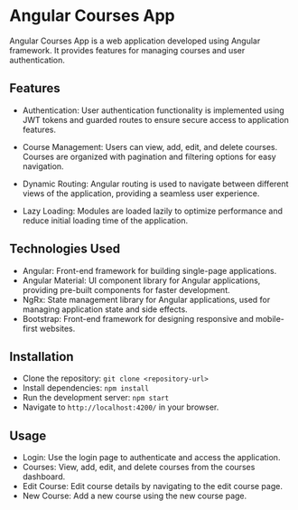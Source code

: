 # Angular Courses App

Angular Courses App is a web application developed using Angular framework. It provides features for managing courses and user authentication.

## Features

* Authentication: User authentication functionality is implemented using JWT tokens and guarded routes to ensure secure access to application features.

* Course Management: Users can view, add, edit, and delete courses. Courses are organized with pagination and filtering options for easy navigation.

* Dynamic Routing: Angular routing is used to navigate between different views of the application, providing a seamless user experience.

* Lazy Loading: Modules are loaded lazily to optimize performance and reduce initial loading time of the application.

## Technologies Used

* Angular: Front-end framework for building single-page applications.
* Angular Material: UI component library for Angular applications, providing pre-built components for faster development.
* NgRx: State management library for Angular applications, used for managing application state and side effects.
* Bootstrap: Front-end framework for designing responsive and mobile-first websites.

## Installation

* Clone the repository: `git clone <repository-url>`
* Install dependencies: `npm install`
* Run the development server: `npm start`
* Navigate to `http://localhost:4200/` in your browser.
  
## Usage

* Login: Use the login page to authenticate and access the application.
* Courses: View, add, edit, and delete courses from the courses dashboard.
* Edit Course: Edit course details by navigating to the edit course page.
* New Course: Add a new course using the new course page.
